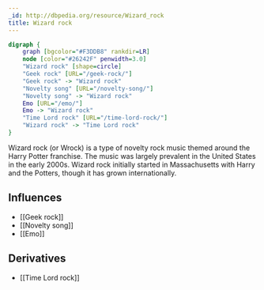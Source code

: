 ```yaml
---
_id: http://dbpedia.org/resource/Wizard_rock
title: Wizard rock
---
```


```dot
digraph {
	graph [bgcolor="#F3DDB8" rankdir=LR]
	node [color="#26242F" penwidth=3.0]
	"Wizard rock" [shape=circle]
	"Geek rock" [URL="/geek-rock/"]
	"Geek rock" -> "Wizard rock"
	"Novelty song" [URL="/novelty-song/"]
	"Novelty song" -> "Wizard rock"
	Emo [URL="/emo/"]
	Emo -> "Wizard rock"
	"Time Lord rock" [URL="/time-lord-rock/"]
	"Wizard rock" -> "Time Lord rock"
}
```

Wizard rock (or Wrock) is a type of novelty rock music themed around the Harry Potter franchise. The music was largely prevalent in the United States in the early 2000s. Wizard rock initially started in Massachusetts with Harry and the Potters, though it has grown internationally.

## Influences

- [[Geek rock]]
- [[Novelty song]]
- [[Emo]]

## Derivatives

- [[Time Lord rock]]
